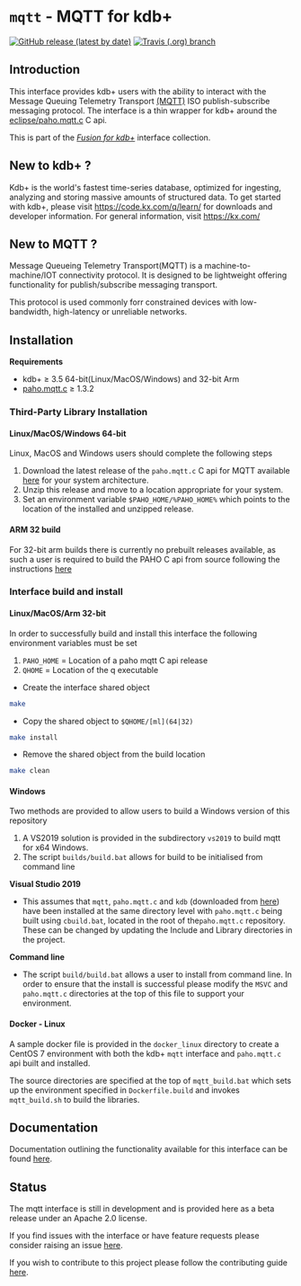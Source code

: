 # `mqtt` - MQTT for kdb+

[![GitHub release (latest by date)](https://img.shields.io/github/v/release/kxsystems/mqtt)](https://github.com/kxsystems/mqtt/releases) [![Travis (.org) branch](https://img.shields.io/travis/kxsystems/mqtt/master?label=travis%20build)](https://travis-ci.org/kxsystems/mqtt/branches)

## Introduction

This interface provides kdb+ users with the ability to interact with the Message Queuing Telemetry Transport [(MQTT)](http://mqtt.org/) ISO publish-subscribe messaging protocol. The interface is a thin wrapper for kdb+ around the [eclipse/paho.mqtt.c](https://github.com/eclipse/paho.mqtt.c) C api.

This is part of the [_Fusion for kdb+_](http://code.kx.com/q/interfaces/fusion/) interface collection.

## New to kdb+ ?

Kdb+ is the world's fastest time-series database, optimized for ingesting, analyzing and storing massive amounts of structured data. To get started with kdb+, please visit https://code.kx.com/q/learn/ for downloads and developer information. For general information, visit https://kx.com/

## New to MQTT ?

Message Queueing Telemetry Transport(MQTT) is a machine-to-machine/IOT connectivity protocol. It is designed to be lightweight offering functionality for publish/subscribe messaging transport.

This protocol is used commonly forr constrained devices with low-bandwidth, high-latency or unreliable networks.

## Installation

**Requirements**

* kdb+ ≥ 3.5 64-bit(Linux/MacOS/Windows) and 32-bit Arm
* [paho.mqtt.c](https://github.com/eclipse/paho.mqtt.c) ≥ 1.3.2

### Third-Party Library Installation

#### Linux/MacOS/Windows 64-bit

Linux, MacOS and Windows users should complete the following steps

1. Download the latest release of the `paho.mqtt.c` C api for MQTT available [here](https://github.com/eclipse/paho.mqtt.c/releases) for your system architecture.
2. Unzip this release and move to a location appropriate for your system.
3. Set an environment variable `$PAHO_HOME/%PAHO_HOME%` which points to the location of the installed and unzipped release.

#### ARM 32 build

For 32-bit arm builds there is currently no prebuilt releases available, as such a user is required to build the PAHO C api from source following the instructions [here](https://github.com/eclipse/paho.mqtt.c/blob/master/README.md#cross-compilation)

### Interface build and install

#### Linux/MacOS/Arm 32-bit

In order to successfully build and install this interface the following environment variables must be set

1. `PAHO_HOME` = Location of a paho mqtt C api release
2. `QHOME` = Location of the q executable

* Create the interface shared object

```bash
make
```

* Copy the shared object to `$QHOME/[ml](64|32)`

```bash
make install
```

* Remove the shared object from the build location

```bash
make clean
```

#### Windows

Two methods are provided to allow users to build a Windows version of this repository

1. A VS2019 solution is provided in the subdirectory `vs2019` to build mqtt for x64 Windows.
2. The script `builds/build.bat` allows for build to be initialised from command line

**Visual Studio 2019**

- This assumes that `mqtt`, `paho.mqtt.c` and `kdb` (downloaded from [here](https://github.com/kxsystems/kdb)) have been installed at the same directory level with `paho.mqtt.c` being built using `cbuild.bat`, located in the root of the`paho.mqtt.c` repository.  These can be changed by updating the Include and Library directories in the project.

**Command line**

- The script `build/build.bat` allows a user to install from command line. In order to ensure that the install is successful please modify the `MSVC` and `paho.mqtt.c` directories at the top of this file to support your environment.

#### Docker - Linux

A sample docker file is provided in the `docker_linux` directory to create a CentOS 7 environment with both the kdb+ `mqtt` interface and `paho.mqtt.c` api built and installed.

The source directories are specified at the top of `mqtt_build.bat` which sets up the environment specified in `Dockerfile.build` and invokes `mqtt_build.sh` to build the libraries.

## Documentation

Documentation outlining the functionality available for this interface can be found [here](http://code.kx.com/v2/interfaces/mqtt/).

## Status

The mqtt interface is still in development and is provided here as a beta release under an Apache 2.0 license.

If you find issues with the interface or have feature requests please consider raising an issue [here](https://github.com/KxSystems/mqtt/issues).

If you wish to contribute to this project please follow the contributing guide [here](CONTRIBUTING.md).
